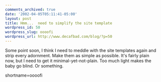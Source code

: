 ```yaml
---
comments_archived: true
date: '2002-04-05T05:11:41-05:00'
layout: post
title: Hmm...  need to simplify the site template
wordpress_id: 50
wordpress_slug: oooofi
wordpress_url: http://www.decafbad.com/blog/?p=50
---
```

<p>Some point soon, I think I need to meddle with the site templates again and strip every adornment.  Make them as simple as possible.  It's fairly plain now, but I need to get it minimal-yet-not-plain.  Too much light makes the baby go blind.  Or something.</p>
<!--more-->
shortname=oooofi
